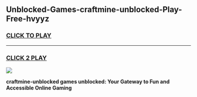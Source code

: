 
## Unblocked-Games-craftmine-unblocked-Play-Free-hvyyz
<h3>
<a href="https://premium76.site?title=craftmine-unblocked&ref=23A">CLICK TO PLAY</a></h3>
<hr>

<h3>
<a href="https://premium76.site?title=craftmine-unblocked&ref=23A">CLICK 2 PLAY</a>
  
</h3>

<a href="https://premium76.site?title=craftmine-unblocked&ref=23A"><img src="https://clearcache.store/games.png"></a>


**craftmine-unblocked games unblocked: Your Gateway to Fun and Accessible Online Gaming**
